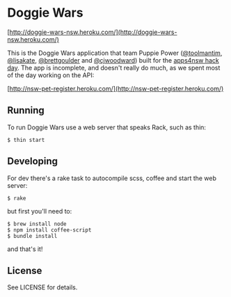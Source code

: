 # Doggie Wars

[http://doggie-wars-nsw.heroku.com/](http://doggie-wars-nsw.heroku.com/)

This is the Doggie Wars application that team Puppie Power ([@toolmantim](http://twitter.com/toolmantim),
[@lisakate](http://twitter.com/lisakate), [@brettgoulder](http://twitter.com/brettgoulder) and [@cjwoodward](http://twitter.com/cjwoodward)) built for the [apps4nsw hack day](http://apps4nsw.webdirections.org/). The app is incomplete, and doesn't really do much, as we spent most of the day
working on the API:

[http://nsw-pet-register.heroku.com/](http://nsw-pet-register.heroku.com/)

## Running

To run Doggie Wars use a web server that speaks Rack, such as thin:

    $ thin start

## Developing

For dev there's a rake task to autocompile scss, coffee and start the web server:

    $ rake

but first you'll need to:

    $ brew install node
    $ npm install coffee-script
    $ bundle install

and that's it!

## License

See LICENSE for details.
